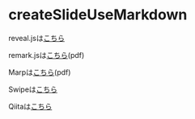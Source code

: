 # createSlideUseMarkdown



reveal.jsは[こちら](https://ykhirao.github.io/SlideByMarkdown/reveal_js/index.html)


remark.jsは[こちら](https://ykhirao.github.io/SlideByMarkdown/remark_js/remark_js.pdf)(pdf)

Marpは[こちら](https://ykhirao.github.io/SlideByMarkdown/Marp/marp.pdf)(pdf)


Swipeは[こちら](https://swipe.to/6287cw)

Qiitaは[こちら]()




